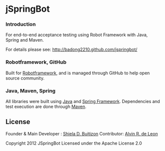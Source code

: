 jSpringBot
=======

### Introduction

For end-to-end acceptance testing using Robot Framework with Java, Spring and Maven.

For details please see: http://badong2210.github.com/jspringbot/

### Robotframework, GitHub

Built for [Robotframework](https://code.google.com/p/robotframework/), and is managed through GitHub to help open source community.

### Java, Maven, Spring

All libraries were built using [Java](http://www.java.com/en/) and [Spring Framework](http://www.springsource.org/spring-framework). Dependencies and test execution are done through [Maven](http://maven.apache.org/).

## License

Founder & Main Developer : [Shiela D. Buitizon](https://github.com/badong2210/)
Contributor: [Alvin R. de Leon](https://github.com/alvinrdeleon/)

Copyright 2012 JSpringBot
Licensed under the Apache License 2.0
